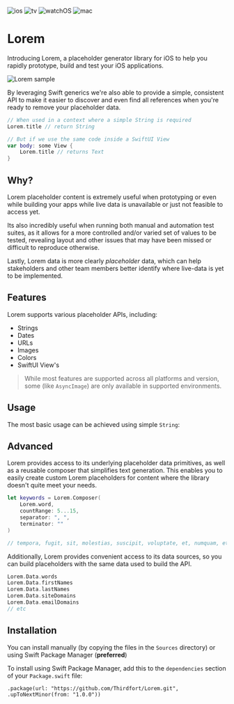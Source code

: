 ![ios](https://img.shields.io/badge/iOS-13-green)
![tv](https://img.shields.io/badge/tvOS-13-green)
![watchOS](https://img.shields.io/badge/iOS-6-green)
![mac](https://img.shields.io/badge/macOS-10.15-green)

# Lorem

Introducing Lorem, a placeholder generator library for iOS to help you rapidly prototype, build and test your iOS applications.

![Lorem sample](https://github.com/thirdfort/Lorem/blob/main/Demo/Resources/lorem.png?raw=true)

By leveraging Swift generics we're also able to provide a simple, consistent API to make it easier to discover and even find all references when you're ready to remove your placeholder data.

```swift
// When used in a context where a simple String is required
Lorem.title // return String

// But if we use the same code inside a SwiftUI View
var body: some View {
    Lorem.title // returns Text
}
```

## Why?

Lorem placeholder content is extremely useful when prototyping or even while building your apps while live data is unavailable or just not feasible to access yet. 

Its also incredibly useful when running both manual and automation test suites, as it allows for a more controlled and/or varied set of values to be tested, revealing layout and other issues that may have been missed or difficult to reproduce otherwise.

Lastly, Lorem data is more clearly _placeholder_ data, which can help stakeholders and other team members better identify where live-data is yet to be implemented.

## Features

Lorem supports various placeholder APIs, including:

- Strings
- Dates
- URLs
- Images
- Colors
- SwiftUI View's

> While most features are supported across all platforms and version, some (like `AsyncImage`) are only available in supported environments.

## Usage

The most basic usage can be achieved using simple `String`:

## Advanced

Lorem provides access to its underlying placeholder data primitives, as well as a reusable composer that simplifies text generation. This enables you to easily create custom Lorem placeholders for content where the library doesn't quite meet your needs.

```swift
let keywords = Lorem.Composer(
    Lorem.word,
    countRange: 5...15,
    separator: ", ",
    terminator: ""
)

// tempora, fugit, sit, molestias, suscipit, voluptate, et, numquam, et, voluptatem, et
```

Additionally, Lorem provides convenient access to its data sources, so you can build placeholders with the same data used to build the API.

```swift
Lorem.Data.words
Lorem.Data.firstNames
Lorem.Data.lastNames
Lorem.Data.siteDomains
Lorem.Data.emailDomains
// etc
```

## Installation

You can install manually (by copying the files in the `Sources` directory) or using Swift Package Manager (**preferred**)

To install using Swift Package Manager, add this to the `dependencies` section of your `Package.swift` file:

`.package(url: "https://github.com/Thirdfort/Lorem.git", .upToNextMinor(from: "1.0.0"))`